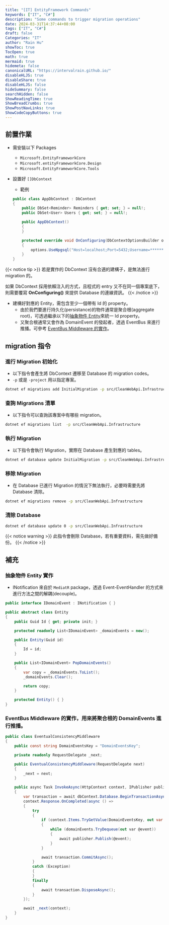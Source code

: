 ```yaml
---
title: "[IT] EntityFramework Commands"
keywords: ["IT", "C#"]
description: "Some commands to trigger migration operations"
date: 2024-03-31T14:37:44+08:00
tags: ["IT", "C#"]
draft: false
Categories: "IT"
author: "Rain Hu"
showToc: true
TocOpen: true
math: true
mermaid: true
hidemeta: false
canonicalURL: "https://intervalrain.github.io/"
disableHLJS: true
disableShare: true
disableHLJS: false
hideSummary: false
searchHidden: false
ShowReadingTime: true
ShowBreadCrumbs: true
ShowPostNavLinks: true
ShowCodeCopyButtons: true
---
```


## 前置作業
+ 需安裝以下 Packages 
    + `Microsoft.EntityFrameworkCore`
    + `Microsoft.entityFrameworkCore.Design`
    + `Microsoft.EntityFrameworkCore.Tools`

+ 設置好 `[]DbContext`
    + 範例
    ```csharp
    public class AppDbContext : DbContext
    {
        public DbSet<Reminder> Reminders { get; set; } = null!;
        public DbSet<User> Users { get; set; } = null!;

        public AppDbContext()
        {
        }

        protected override void OnConfiguring(DbContextOptionsBuilder options)
        {
            options.UseNpgsql("Host=localhost;Port=5432;Username=********;Password=********;Database=testdb");
        }
    }
    ```
{{< notice tip >}}
若是實作的 DbContext 沒有合適的建構子，是無法進行 migration 的。

如果 DbContext 採用依賴注入的方式，且程式的 entry 又不在同一個專案底下，則需要覆寫 **OnConfiguring()** 來提供 Database 的連線資訊。
{{< /notice >}}

+ 建構好對應的 Entity，需包含至少一個帶有 Id 的 property。
    + 由於我們要進行持久化(persistance)的物件通常是聚合根(aggregate root)，可透過繼承以下的[抽象物件 Entity](./#%E6%8A%BD%E8%B1%A1%E7%89%A9%E4%BB%B6-entity-%E5%AF%A6%E4%BD%9C)來統一 Id property。
    + 又聚合根通常又會作為 DomainEvent 的發起者，透過 EventBus 來進行推播。可參考 [EventBus Middleware 的實作](./#eventbus-middleware-%E7%9A%84%E5%AF%A6%E4%BD%9C%E7%94%A8%E4%BE%86%E5%B0%87%E8%81%9A%E5%90%88%E6%A0%B9%E7%9A%84-domainevents-%E9%80%B2%E8%A1%8C%E6%8E%A8%E6%92%AD)。
    

## migration 指令
### 進行 Migration 初始化
+ 以下指令會產生將 DbContext 遷移至 Database 的 migration codes。
+ `-p` 或是 `-project` 用以指定專案。
```zsh
dotnet ef migrations add InitialMigration -p src/CleanWebApi.Infrastructure
```

### 查詢 Migrations 清單
+ 以下指令可以查詢該專案中有哪些 migration。
```zsh
dotnet ef migrations list  -p src/CleanWebApi.Infrastructure
```

### 執行 Migration
+ 以下指令會執行 Migration，實際在 Database 產生對應的 tables。 
```zsh
dotnet ef database update InitialMigration -p src/CleanWebApi.Infrastructure
```

### 移除 Migration
+ 在 Database 已進行 Migration 的情況下無法執行，必要時需要先將 Database 清除。
```zsh
dotnet ef migrations remove -p src/CleanWebApi.Infrastructure
```

### 清除 Database
```zsh
dotnet ef database update 0 -p src/CleanWebApi.Infrastructure
```
{{< notice warning >}}
此指令會刪除 Database，若有重要資料，需先做好備份。
{{< /notice >}}


## 補充
### 抽象物件 Entity 實作
+ INotification 來自於 `MediatR` package，透過 Event-EventHandler 的方式來進行方法之間的解耦(decouple)。
```csharp
public interface IDomainEvent : INotification { }

public abstract class Entity
{
    public Guid Id { get; private init; }

    protected readonly List<IDomainEvent> _domainEvents = new();

    public Entity(Guid id)
    {
        Id = id;
    }

    public List<IDomainEvent> PopDomainEvents()
    {
        var copy = _domainEvents.ToList();
        _domainEvents.Clear();

        return copy;
    }

    protected Entity() { }
}
```

### EventBus Middleware 的實作，用來將聚合根的 DomainEvents 進行推播。

```csharp
public class EventualConsistencyMiddleware
{
    public const string DomainEventsKey = "DomainEventsKey";

    private readonly RequestDelegate _next; 

    public EventualConsistencyMiddleware(RequestDelegate next)
    {
        _next = next;
    }

    public async Task InvokeAsync(HttpContext context, IPublisher publisher, AppDbContext dbContext)
    {
        var transaction = await dbContext.Database.BeginTransactionAsync();
        context.Response.OnCompleted(async () =>
        {
            try
            {
                if (context.Items.TryGetValue(DomainEventsKey, out var value) && value is Queue<IDomainEvent> domainEvents)
                {
                    while (domainEvents.TryDequeue(out var @event))
                    {
                        await publisher.Publish(@event);
                    }
                }

                await transaction.CommitAsync();
            }
            catch (Exception)
            {
            }
            finally
            {
                await transaction.DisposeAsync();
            }
        });

        await _next(context);
    }
}
```